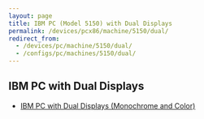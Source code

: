 ```yaml
---
layout: page
title: IBM PC (Model 5150) with Dual Displays
permalink: /devices/pcx86/machine/5150/dual/
redirect_from:
  - /devices/pc/machine/5150/dual/
  - /configs/pc/machines/5150/dual/
---
```


IBM PC with Dual Displays
---

* [IBM PC with Dual Displays (Monochrome and Color)](64kb/)
